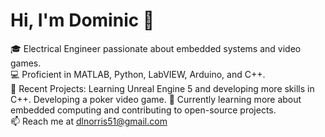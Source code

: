 # Hi, I'm Dominic 👋  
🎓 Electrical Engineer passionate about embedded systems and video games.  
💻 Proficient in MATLAB, Python, LabVIEW, Arduino, and C++.  
🔭 Recent Projects: 
  Learning Unreal Engine 5 and developing more skills in C++. Developing a poker video game. 
🌱 Currently learning more about embedded computing and contributing to open-source projects.  
📫 Reach me at dlnorris51@gmail.com  
<!--
**domNorris/domNorris** is a ✨ _special_ ✨ repository because its `README.md` (this file) appears on your GitHub profile.
-->

